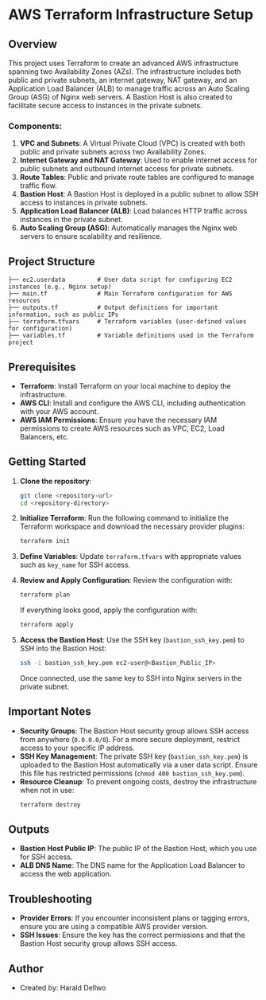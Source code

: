 # AWS Terraform Infrastructure Setup

## Overview
This project uses Terraform to create an advanced AWS infrastructure spanning two Availability Zones (AZs). The infrastructure includes both public and private subnets, an internet gateway, NAT gateway, and an Application Load Balancer (ALB) to manage traffic across an Auto Scaling Group (ASG) of Nginx web servers. A Bastion Host is also created to facilitate secure access to instances in the private subnets.

### Components:
1. **VPC and Subnets**: A Virtual Private Cloud (VPC) is created with both public and private subnets across two Availability Zones.
2. **Internet Gateway and NAT Gateway**: Used to enable internet access for public subnets and outbound internet access for private subnets.
3. **Route Tables**: Public and private route tables are configured to manage traffic flow.
4. **Bastion Host**: A Bastion Host is deployed in a public subnet to allow SSH access to instances in private subnets.
5. **Application Load Balancer (ALB)**: Load balances HTTP traffic across instances in the private subnet.
6. **Auto Scaling Group (ASG)**: Automatically manages the Nginx web servers to ensure scalability and resilience.

## Project Structure
```
├── ec2.userdata         # User data script for configuring EC2 instances (e.g., Nginx setup)
├── main.tf              # Main Terraform configuration for AWS resources
├── outputs.tf           # Output definitions for important information, such as public IPs
├── terraform.tfvars     # Terraform variables (user-defined values for configuration)
├── variables.tf         # Variable definitions used in the Terraform project
```

## Prerequisites
- **Terraform**: Install Terraform on your local machine to deploy the infrastructure.
- **AWS CLI**: Install and configure the AWS CLI, including authentication with your AWS account.
- **AWS IAM Permissions**: Ensure you have the necessary IAM permissions to create AWS resources such as VPC, EC2, Load Balancers, etc.

## Getting Started
1. **Clone the repository**:
   ```sh
   git clone <repository-url>
   cd <repository-directory>
   ```

2. **Initialize Terraform**:
   Run the following command to initialize the Terraform workspace and download the necessary provider plugins:
   ```sh
   terraform init
   ```

3. **Define Variables**:
   Update `terraform.tfvars` with appropriate values such as `key_name` for SSH access.

4. **Review and Apply Configuration**:
   Review the configuration with:
   ```sh
   terraform plan
   ```
   If everything looks good, apply the configuration with:
   ```sh
   terraform apply
   ```

5. **Access the Bastion Host**:
   Use the SSH key (`bastion_ssh_key.pem`) to SSH into the Bastion Host:
   ```sh
   ssh -i bastion_ssh_key.pem ec2-user@<Bastion_Public_IP>
   ```
   Once connected, use the same key to SSH into Nginx servers in the private subnet.

## Important Notes
- **Security Groups**: The Bastion Host security group allows SSH access from anywhere (`0.0.0.0/0`). For a more secure deployment, restrict access to your specific IP address.
- **SSH Key Management**: The private SSH key (`bastion_ssh_key.pem`) is uploaded to the Bastion Host automatically via a user data script. Ensure this file has restricted permissions (`chmod 400 bastion_ssh_key.pem`).
- **Resource Cleanup**: To prevent ongoing costs, destroy the infrastructure when not in use:
   ```sh
   terraform destroy
   ```

## Outputs
- **Bastion Host Public IP**: The public IP of the Bastion Host, which you use for SSH access.
- **ALB DNS Name**: The DNS name for the Application Load Balancer to access the web application.

## Troubleshooting
- **Provider Errors**: If you encounter inconsistent plans or tagging errors, ensure you are using a compatible AWS provider version.
- **SSH Issues**: Ensure the key has the correct permissions and that the Bastion Host security group allows SSH access.

## Author
- Created by: Harald Dellwo 
